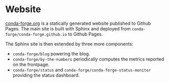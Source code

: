 # Website

[conda-forge.org](https://conda-forge.org) is a statically generated website published to Github Pages.
The main site is built with Sphinx and deployed from `conda-forge/conda-forge.github.io` to Github Pages.

The Sphinx site is then extended by three more components:

- `conda-forge/blog` powering the blog.
- `conda-forge/by-the-numbers` periodically computes the metrics reported on the frontpage.
- `conda-forge/status` and `conda-forge/conda-forge-status-monitor` providing the status dashboard.
